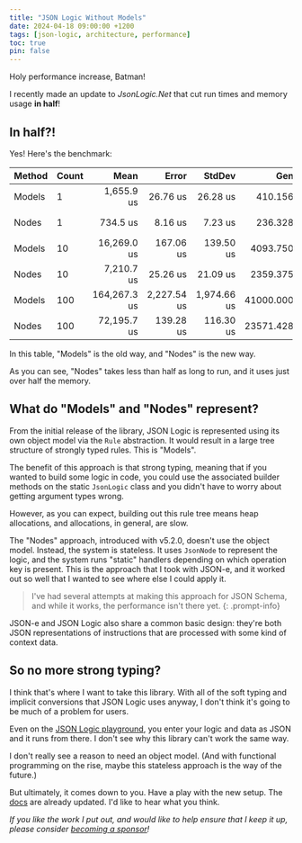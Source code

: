 ```yaml
---
title: "JSON Logic Without Models"
date: 2024-04-18 09:00:00 +1200
tags: [json-logic, architecture, performance]
toc: true
pin: false
---
```


Holy performance increase, Batman!

I recently made an update to _JsonLogic.Net_ that cut run times and memory usage **in half**!

## In half?!

Yes!  Here's the benchmark:

| Method | Count | Mean         | Error       | StdDev      | Gen0       | Allocated   |
|------- |------ |-------------:|------------:|------------:|-----------:|------------:|
| Models | 1     |   1,655.9 us |    26.76 us |    26.28 us |   410.1563 |   838.03 KB |
| Nodes  | 1     |     734.5 us |     8.16 us |     7.23 us |   236.3281 |   482.61 KB |
| Models | 10    |  16,269.0 us |   167.06 us |   139.50 us |  4093.7500 |   8380.5 KB |
| Nodes  | 10    |   7,210.7 us |    25.26 us |    21.09 us |  2359.3750 |  4826.08 KB |
| Models | 100   | 164,267.3 us | 2,227.54 us | 1,974.66 us | 41000.0000 | 83803.81 KB |
| Nodes  | 100   |  72,195.7 us |   139.28 us |   116.30 us | 23571.4286 | 48262.05 KB |

In this table, "Models" is the old way, and "Nodes" is the new way.

As you can see, "Nodes" takes less than half as long to run, and it uses just over half the memory.

## What do "Models" and "Nodes" represent?

From the initial release of the library, JSON Logic is represented using its own object model via the `Rule` abstraction.  It would result in a large tree structure of strongly typed rules.  This is "Models".

The benefit of this approach is that strong typing, meaning that if you wanted to build some logic in code, you could use the associated builder methods on the static `JsonLogic` class and you didn't have to worry about getting argument types wrong.

However, as you can expect, building out this rule tree means heap allocations, and allocations, in general, are slow.

The "Nodes" approach, introduced with v5.2.0, doesn't use the object model.  Instead, the system is stateless.  It uses `JsonNode` to represent the logic, and the system runs "static" handlers depending on which operation key is present.  This is the approach that I took with JSON-e, and it worked out so well that I wanted to see where else I could apply it.

> I've had several attempts at making this approach for JSON Schema, and while it works, the performance isn't there yet.
{: .prompt-info}

JSON-e and JSON Logic also share a common basic design: they're both JSON representations of instructions that are processed with some kind of context data.

## So no more strong typing?

I think that's where I want to take this library.  With all of the soft typing and implicit conversions that JSON Logic uses anyway, I don't think it's going to be much of a problem for users.

Even on the [JSON Logic playground](https://jsonlogic.com/), you enter your logic and data as JSON and it runs from there.  I don't see why this library can't work the same way.

I don't really see a reason to need an object model.  (And with functional programming on the rise, maybe this stateless approach is the way of the future.)

But ultimately, it comes down to you.  Have a play with the new setup.  The [docs](https://docs.json-everything.net/logic/basics/) are already updated.  I'd like to hear what you think.

_If you like the work I put out, and would like to help ensure that I keep it up, please consider [becoming a sponsor](https://github.com/sponsors/gregsdennis)!_
